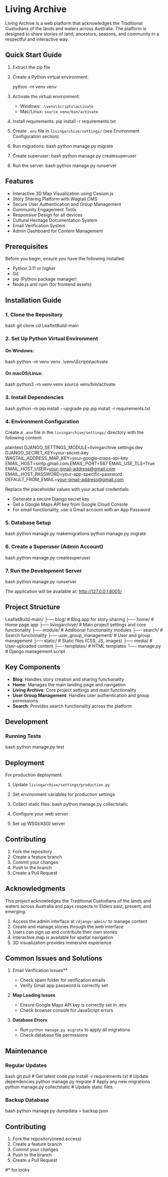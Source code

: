 # Living Archive

Living Archive is a web platform that acknowledges the Traditional Custodians of the lands and waters across Australia. The platform is designed to share stories of land, ancestors, seasons, and community in a respectful and interactive way.

## Quick Start Guide

1. Extract the zip file
2. Create a Python virtual environment:
   
   python -m venv venv
   
3. Activate the virtual environment:
   - Windows: `.\venv\Scripts\activate`
   - Mac/Linux: `source venv/bin/activate`
4. Install requirements:
   pip install -r requirements.txt
   
5. Create `.env` file in `livingarchive/settings/` (see Environment Configuration section)
6. Run migrations:
   bash
   python manage.py migrate
   
7. Create superuser:
   bash
   python manage.py createsuperuser
   
8. Run the server:
   bash
   python manage.py runserver
   

## Features

- Interactive 3D Map Visualization using Cesium.js
- Story Sharing Platform with Wagtail CMS
- Secure User Authentication and Group Management
- Community Engagement Tools
- Responsive Design for all devices
- Cultural Heritage Documentation System
- Email Verification System
- Admin Dashboard for Content Management

## Prerequisites

Before you begin, ensure you have the following installed:
- Python 3.11 or higher
- Git
- pip (Python package manager)
- Node.js and npm (for frontend assets)

## Installation Guide

### 1. Clone the Repository

bash
git clone <repository-url>
cd LeafletBuild-main


### 2. Set Up Python Virtual Environment

#### On Windows:
bash
python -m venv venv
.\venv\Scripts\activate


#### On macOS/Linux:
bash
python3 -m venv venv
source venv/bin/activate


### 3. Install Dependencies

bash
python -m pip install --upgrade pip
pip install -r requirements.txt


### 4. Environment Configuration

Create a `.env` file in the `livingarchive/settings/` directory with the following content:

plaintext
DJANGO_SETTINGS_MODULE=livingarchive.settings.dev
DJANGO_SECRET_KEY=your-secret-key
WAGTAIL_ADDRESS_MAP_KEY=your-google-maps-api-key
EMAIL_HOST=smtp.gmail.com
EMAIL_PORT=587
EMAIL_USE_TLS=True
EMAIL_HOST_USER=your-gmail-address@gmail.com
EMAIL_HOST_PASSWORD=your-app-specific-password
DEFAULT_FROM_EMAIL=your-gmail-address@gmail.com


Replace the placeholder values with your actual credentials:
- Generate a secure Django secret key
- Get a Google Maps API key from Google Cloud Console
- For email functionality, use a Gmail account with an App Password

### 5. Database Setup

bash
python manage.py makemigrations
python manage.py migrate


### 6. Create a Superuser (Admin Account)

bash
python manage.py createsuperuser


### 7. Run the Development Server

bash
python manage.py runserver


The application will be available at: http://127.0.0.1:8005/

## Project Structure


LeafletBuild-main/
├── blog/              # Blog app for story sharing
├── home/              # Home page app
├── livingarchive/     # Main project settings and core functionality
├── module/            # Additional functionality modules
├── search/           # Search functionality
├── user_group_management/  # User and group management
├── static/           # Static files (CSS, JS, images)
├── media/           # User-uploaded content
├── templates/       # HTML templates
└── manage.py       # Django management script


## Key Components

- **Blog**: Handles story creation and sharing functionality
- **Home**: Manages the main landing page and navigation
- **Living Archive**: Core project settings and main functionality
- **User Group Management**: Handles user authentication and group permissions
- **Search**: Provides search functionality across the platform

## Development



### Running Tests

bash
python manage.py test





## Deployment

For production deployment:

1. Update `livingarchive/settings/production.py`
2. Set environment variables for production settings
3. Collect static files:
   bash
   python manage.py collectstatic
   
4. Configure your web server 
5. Set up WSGI/ASGI server 

## Contributing

1. Fork the repository
2. Create a feature branch
3. Commit your changes
4. Push to the branch
5. Create a Pull Request



## Acknowledgments

This project acknowledges the Traditional Custodians of the lands and waters across Australia and pays respects to Elders past, present, and emerging.

1. Access the admin interface at `/django-admin/` to manage content
2. Create and manage stories through the web interface
3. Users can sign up and contribute their own stories
4. Interactive map is available for spatial navigation
5. 3D visualization provides immersive experience

## Common Issues and Solutions

1. Email Verification Issues**
   - Check spam folder for verification emails
   - Verify Gmail app password is correctly set

2. **Map Loading Issues**
   - Ensure Google Maps API key is correctly set in .env
   - Check browser console for JavaScript errors

3. **Database Errors**
   - Run `python manage.py migrate` to apply all migrations
   - Check database file permissions

## Maintenance

### Regular Updates
bash
git pull                           # Get latest code
pip install -r requirements.txt    # Update dependencies
python manage.py migrate          # Apply any new migrations
python manage.py collectstatic    # Update static files


### Backup Database
bash
python manage.py dumpdata > backup.json


## Contributing

1. Fork the repository(need access)
2. Create a feature branch
3. Commit your changes
4. Push to the branch
5. Create a Pull Request



#* for looks
